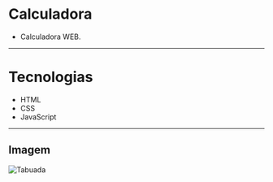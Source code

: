 # Calculadora
- Calculadora WEB.
-------------------------------------------

# Tecnologias
- HTML
- CSS
- JavaScript
--------------------------------------------

## Imagem
![Tabuada](https://github.com/vyoshio71/Tabuada-/assets/116774749/c02c8526-9926-4cf6-875b-bb0fc5417596)
